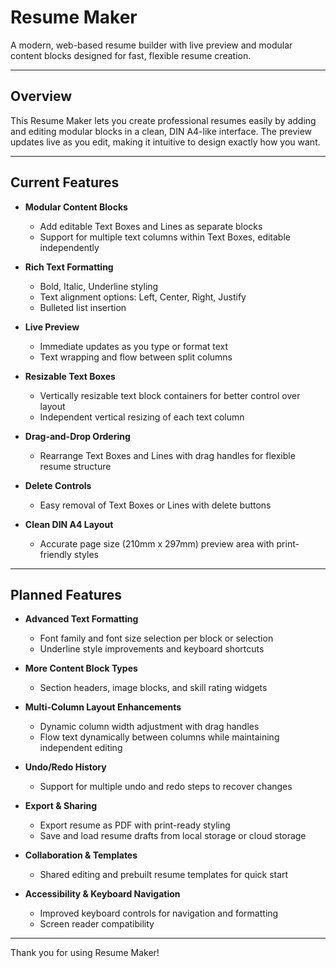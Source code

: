 # Resume Maker

A modern, web-based resume builder with live preview and modular content blocks designed for fast, flexible resume creation.

---

## Overview

This Resume Maker lets you create professional resumes easily by adding and editing modular blocks in a clean, DIN A4-like interface. The preview updates live as you edit, making it intuitive to design exactly how you want.

---

## Current Features

- **Modular Content Blocks**
  - Add editable Text Boxes and Lines as separate blocks
  - Support for multiple text columns within Text Boxes, editable independently

- **Rich Text Formatting**
  - Bold, Italic, Underline styling
  - Text alignment options: Left, Center, Right, Justify
  - Bulleted list insertion

- **Live Preview**
  - Immediate updates as you type or format text
  - Text wrapping and flow between split columns

- **Resizable Text Boxes**
  - Vertically resizable text block containers for better control over layout
  - Independent vertical resizing of each text column

- **Drag-and-Drop Ordering**
  - Rearrange Text Boxes and Lines with drag handles for flexible resume structure

- **Delete Controls**
  - Easy removal of Text Boxes or Lines with delete buttons

- **Clean DIN A4 Layout**
  - Accurate page size (210mm x 297mm) preview area with print-friendly styles

---

## Planned Features

- **Advanced Text Formatting**
  - Font family and font size selection per block or selection
  - Underline style improvements and keyboard shortcuts

- **More Content Block Types**
  - Section headers, image blocks, and skill rating widgets

- **Multi-Column Layout Enhancements**
  - Dynamic column width adjustment with drag handles
  - Flow text dynamically between columns while maintaining independent editing

- **Undo/Redo History**
  - Support for multiple undo and redo steps to recover changes

- **Export & Sharing**
  - Export resume as PDF with print-ready styling
  - Save and load resume drafts from local storage or cloud storage

- **Collaboration & Templates**
  - Shared editing and prebuilt resume templates for quick start

- **Accessibility & Keyboard Navigation**
  - Improved keyboard controls for navigation and formatting
  - Screen reader compatibility

---

Thank you for using Resume Maker!

